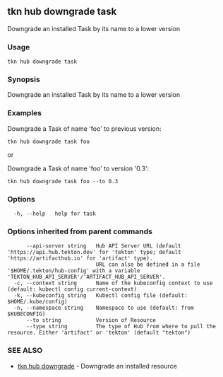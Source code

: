 ## tkn hub downgrade task

Downgrade an installed Task by its name to a lower version

### Usage

```
tkn hub downgrade task
```

### Synopsis

Downgrade an installed Task by its name to a lower version

### Examples


Downgrade a Task of name 'foo' to previous version:

    tkn hub downgrade task foo

or

Downgrade a Task of name 'foo' to version '0.3':

    tkn hub downgrade task foo --to 0.3


### Options

```
  -h, --help   help for task
```

### Options inherited from parent commands

```
      --api-server string   Hub API Server URL (default 'https://api.hub.tekton.dev' for 'tekton' type; default 'https://artifacthub.io' for 'artifact' type).
                            URL can also be defined in a file '$HOME/.tekton/hub-config' with a variable 'TEKTON_HUB_API_SERVER'/'ARTIFACT_HUB_API_SERVER'.
  -c, --context string      Name of the kubeconfig context to use (default: kubectl config current-context)
  -k, --kubeconfig string   Kubectl config file (default: $HOME/.kube/config)
  -n, --namespace string    Namespace to use (default: from $KUBECONFIG)
      --to string           Version of Resource
      --type string         The type of Hub from where to pull the resource. Either 'artifact' or 'tekton' (default "tekton")
```

### SEE ALSO

* [tkn hub downgrade](tkn_hub_downgrade.md)	 - Downgrade an installed resource

